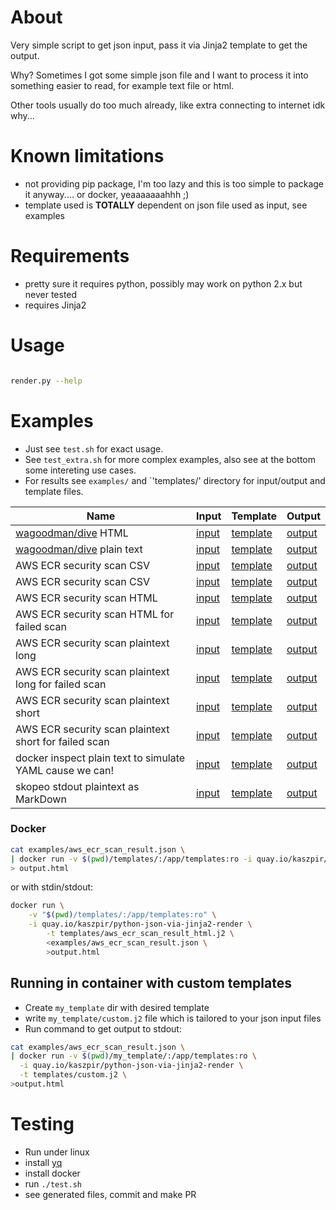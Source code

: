 # About

Very simple script to get json input, pass it via Jinja2 template to get the output.

Why? Sometimes I got some simple json file and I want to process it into
something easier to read, for example text file or html.

Other tools usually do too much already, like extra connecting to internet idk why...

# Known limitations

* not providing pip package, I'm too lazy and this is too simple to package it anyway.... or docker, yeaaaaaaahhh ;)
* template used is **TOTALLY** dependent on json file used as input, see examples

# Requirements

* pretty sure it requires python, possibly may work on python 2.x but never tested
* requires Jinja2

# Usage

```bash

render.py --help

```

# Examples

* Just see `test.sh` for exact usage.
* See `test_extra.sh` for more complex examples, also see at the bottom some intereting use cases.
* For results see `examples/` and `'templates/' directory for input/output and template files.

| Name | Input | Template | Output |
| ---- | ----- | -------- | ------ |
| [wagoodman/dive](https://github.com/wagoodman/dive) HTML | [input](examples/dive.json) | [template](templates/dive_html.j2) | [output](https://nvtkaszpir.github.io/python-json-via-jinja2-render/examples/dive_html.html) |
| [wagoodman/dive](https://github.com/wagoodman/dive) plain text | [input](examples/dive.json) | [template](templates/dive_plaintext.j2) | [output](https://nvtkaszpir.github.io/python-json-via-jinja2-render/examples/dive_plaintext.txt) |
| AWS ECR security scan CSV | [input](examples/aws_ecr_scan_result.json) | [template](templates/aws_ecr_scan_result_csv.j2) | [output](https://nvtkaszpir.github.io/python-json-via-jinja2-render/examples/aws_ecr_scan_result_csv.csv) |
| AWS ECR security scan CSV | [input](examples/aws_ecr_scan_result_failed.json) | [template](templates/aws_ecr_scan_result_csv.j2) | [output](https://nvtkaszpir.github.io/python-json-via-jinja2-render/examples/aws_ecr_scan_result_csv_failed.csv) |
| AWS ECR security scan HTML | [input](examples/aws_ecr_scan_result.json) | [template](templates/aws_ecr_scan_result_html.j2) | [output](https://nvtkaszpir.github.io/python-json-via-jinja2-render/examples/aws_ecr_scan_result_html.html) |
| AWS ECR security scan HTML for failed scan | [input](examples/aws_ecr_scan_result_failed.json) | [template](templates/aws_ecr_scan_result_html.j2) | [output](https://nvtkaszpir.github.io/python-json-via-jinja2-render/examples/aws_ecr_scan_result_html_failed.html) |
| AWS ECR security scan plaintext long | [input](examples/aws_ecr_scan_result.json) | [template](templates/aws_ecr_scan_result_plaintext_long.j2) | [output](https://nvtkaszpir.github.io/python-json-via-jinja2-render/examples/aws_ecr_scan_result_plaintext_long.txt) |
| AWS ECR security scan plaintext long for failed scan | [input](examples/aws_ecr_scan_result_failed.json) | [template](templates/aws_ecr_scan_result_plaintext_long.j2) | [output](https://nvtkaszpir.github.io/python-json-via-jinja2-render/examples/aws_ecr_scan_result_plaintext_long_failed.txt) |
| AWS ECR security scan plaintext short | [input](examples/aws_ecr_scan_result.json) | [template](templates/aws_ecr_scan_result_plaintext_short.j2) | [output](https://nvtkaszpir.github.io/python-json-via-jinja2-render/examples/aws_ecr_scan_result_plaintext_short.txt) |
| AWS ECR security scan plaintext short for failed scan | [input](examples/aws_ecr_scan_result_failed.json) | [template](templates/aws_ecr_scan_result_plaintext_short.j2) | [output](https://nvtkaszpir.github.io/python-json-via-jinja2-render/examples/aws_ecr_scan_result_plaintext_short_failed.txt) |
| docker inspect plain text to simulate YAML cause we can! | [input](examples/docker_inspect.json) | [template](templates/docker_inspect_plaintext.j2) | [output](https://nvtkaszpir.github.io/python-json-via-jinja2-render/examples/docker_inspect_plaintext.yaml) |
| skopeo stdout plaintext as MarkDown | [input](examples/skopeo_stdout.json) | [template](templates/skopeo_markdown.j2) | [output](https://nvtkaszpir.github.io/python-json-via-jinja2-render/examples/skopeo_markdown.md) |

### Docker

```bash
cat examples/aws_ecr_scan_result.json \
| docker run -v $(pwd)/templates/:/app/templates:ro -i quay.io/kaszpir/python-json-via-jinja2-render -t templates/aws_ecr_scan_result_html.j2 \
> output.html
```

or with stdin/stdout:

```bash
docker run \
    -v "$(pwd)/templates/:/app/templates:ro" \
    -i quay.io/kaszpir/python-json-via-jinja2-render \
        -t templates/aws_ecr_scan_result_html.j2 \
        <examples/aws_ecr_scan_result.json \
        >output.html
```

## Running in container with custom templates

* Create `my_template` dir with desired template
* write `my_template/custom.j2` file which is tailored to your json input files
* Run command to get output to stdout:

```bash
cat examples/aws_ecr_scan_result.json \
| docker run -v $(pwd)/my_template/:/app/templates:ro \
  -i quay.io/kaszpir/python-json-via-jinja2-render \
  -t templates/custom.j2 \
>output.html

```

# Testing

* Run under linux
* install [yq](https://github.com/mikefarah/yq)
* install docker
* run `./test.sh`
* see generated files, commit and make PR